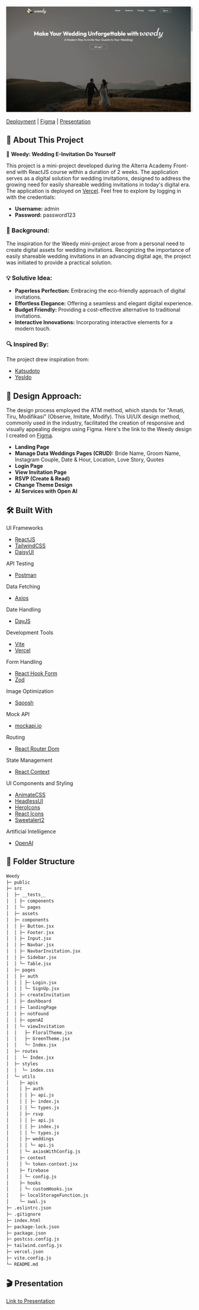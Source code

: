 ![App Screenshot](/screenshots/screenshots.png)

[Deployment](https://weedyidn.vercel.app/) | [Figma](https://www.figma.com/file/btGWwXMzh2lUm9Kq7Ly5Ct/Weedy?type=design&node-id=0%3A1&mode=design&t=XttArMR7jsdEBQxV-1) | [Presentation](https://www.canva.com/design/DAFy--urj90/fxPbptE0v7sW2VaApCBeaA/view?utm_content=DAFy--urj90&utm_campaign=designshare&utm_medium=link&utm_source=editor)

## 📖 About This Project

💓 **Weedy: Wedding E-Invitation Do Yourself**

This project is a mini-project developed during the Alterra Academy Front-end with ReactJS course within a duration of 2 weeks. The application serves as a digital solution for wedding invitations, designed to address the growing need for easily shareable wedding invitations in today's digital era. The application is deployed on [Vercel](https://weedyidn.vercel.app/). Feel free to explore by logging in with the credentials:
- **Username:** admin
- **Password:** password123

### 🌟 Background:

The inspiration for the Weedy mini-project arose from a personal need to create digital assets for wedding invitations. Recognizing the importance of easily shareable wedding invitations in an advancing digital age, the project was initiated to provide a practical solution.

### 💡 Solutive Idea:

- **Paperless Perfection:** Embracing the eco-friendly approach of digital invitations.
- **Effortless Elegance:** Offering a seamless and elegant digital experience.
- **Budget Friendly:** Providing a cost-effective alternative to traditional invitations.
- **Interactive Innovations:** Incorporating interactive elements for a modern touch.

### 🔍 Inspired By:

The project drew inspiration from:
- [Katsudoto](https://katsudoto.id/)
- [YesIdo](https://www.sayyesido.com/e-invitations)

## 🎨 Design Approach:

The design process employed the ATM method, which stands for "Amati, Tiru, Modifikasi" (Observe, Imitate, Modify). This UI/UX design method, commonly used in the industry, facilitated the creation of responsive and visually appealing designs using Figma. Here's the link to the Weedy design I created on [Figma](https://www.figma.com/file/btGWwXMzh2lUm9Kq7Ly5Ct/Weedy?type=design&node-id=0%3A1&mode=design&t=XttArMR7jsdEBQxV-1).




- **Landing Page**
- **Manage Data Weddings Pages (CRUD):** Bride Name, Groom Name, Instagram Couple, Date & Hour, Location, Love Story, Quotes
- **Login Page**
- **View Invitation Page**
- **RSVP (Create & Read)**
- **Change Theme Design**
- **AI Services with Open AI**

## 🛠️ Built With

 UI Frameworks
- [ReactJS](https://react.dev/)
- [TailwindCSS](https://tailwindcss.com/)
- [DaisyUI](https://daisyui.com/)

 API Testing
- [Postman](https://www.postman.com/)

 Data Fetching
- [Axios](https://axios-http.com/)

 Date Handling
- [DayJS](https://day.js.org/)

 Development Tools
- [Vite](https://vitejs.dev/)
- [Vercel](https://vercel.com/)

 Form Handling
- [React Hook Form](https://react-hook-form.com/)
- [Zod](https://github.com/colinhacks/zod)

 Image Optimization
- [Sqoosh](https://sqoosh.app/)

 Mock API
- [mockapi.io](https://www.mockapi.io/)

 Routing
- [React Router Dom](https://reactrouter.com/)

 State Management
- [React Context](https://react.dev/reference/react/useContext)

 UI Components and Styling
- [AnimateCSS](https://animate.style/)
- [HeadlessUI](https://headlessui.dev/)
- [HeroIcons](https://heroicons.com/)
- [React Icons](https://react-icons.github.io/react-icons)
- [Sweetalert2](https://www.npmjs.com/package/sweetalert2)

Artificial Intelligence
- [OpenAI](https://www.openai.com/)

## 📁 Folder Structure

```sh
Weedy
├─ public
├─ src
│  ├─ __tests__
│  │ ├─ components
│  │ └─ pages 
│  ├─ assets
│  ├─ components
│  │ ├─ Button.jsx
│  │ ├─ Footer.jsx
│  │ ├─ Input.jsx
│  │ ├─ Navbar.jsx
│  │ ├─ NavbarInvitation.jsx
│  │ ├─ Sidebar.jsx
│  │ └─ Table.jsx 
│  ├─ pages
│  │ ├─ auth
│  │ │ ├─ Login.jsx
│  │ │ └─ SignUp.jsx
│  │ ├─ createInvitation
│  │ ├─ dashboard
│  │ ├─ landingPage
│  │ ├─ notFound
│  │ ├─ openAI
│  │ └─ viewInvitation
│  │   ├─ FloralTheme.jsx
│  │   ├─ GreenTheme.jsx
│  │   └─ Index.jsx
│  ├─ routes
│  │  └─ Index.jsx
│  ├─ styles
│  │  └─ index.css
│  └─ utils
│    ├─ apis
│    │ ├─ auth
│    │ │ ├─ api.js
│    │ │ ├─ index.js
│    │ │ └─ types.js
│    │ ├─ rsvp
│    │ │ ├─ api.js
│    │ │ ├─ index.js
│    │ │ └─ types.js
│    │ ├─ weddings
│    │ │ └─ api.js
│    │ └─ axiosWithConfig.js
│    ├─ context
│    │ └─ token-context.jsx
│    ├─ firebase
│    │ └─ config.js
│    ├─ hooks
│    │ └─ customHooks.jsx
│    ├─ localStorageFunction.js
│    └─ swal.js
├─ .eslintrc.json
├─ .gitignore
├─ index.html
├─ package-lock.json
├─ package.json
├─ postcss.config.js
├─ tailwind.config.js
├─ vercel.json
├─ vite.config.js
└─ README.md

```

## 🎬 Presentation
[Link to Presentation](https://www.canva.com/design/DAFy--urj90/fxPbptE0v7sW2VaApCBeaA/view?utm_content=DAFy--urj90&utm_campaign=designshare&utm_medium=link&utm_source=editor)

